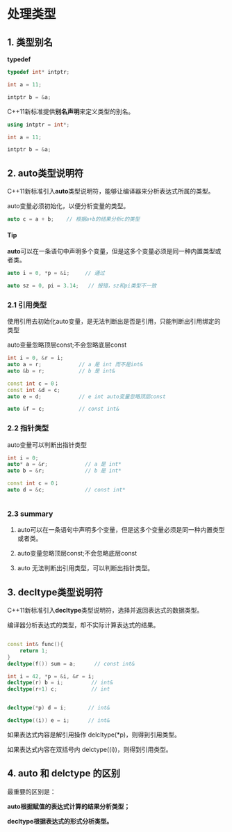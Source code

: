 # 处理类型

## 1. 类型别名

**typedef**

```c++
typedef int* intptr; 

int a = 11;

intptr b = &a;

```

C++11新标准提供**别名声明**来定义类型的别名。

```c++
using intptr = int*;

int a = 11;

intptr b = &a;
```

## 2. auto类型说明符

C++11新标准引入**auto**类型说明符，能够让编译器来分析表达式所属的类型。

auto变量必须初始化，以便分析变量的类型。

```c++
auto c = a + b;    // 根据a+b的结果分析c的类型
```

#### Tip 

**auto**可以在一条语句中声明多个变量，但是这多个变量必须是同一种内置类型或者类。

```c++
auto i = 0, *p = &i;     // 通过 

auto sz = 0, pi = 3.14;   // 报错，sz和pi类型不一致 
```

### 2.1 引用类型

使用引用去初始化auto变量，是无法判断出是否是引用，只能判断出引用绑定的类型

auto变量忽略顶层const;不会忽略底层const

```c++
int i = 0, &r = i;
auto a = r;            // a 是 int 而不是int&
auto &b = r;           // b 是 int&

const int c = 0；
const int &d = c; 
auto e = d;            // e int auto变量忽略顶层const

auto &f = c;           // const int&
```

### 2.2 指针类型

auto变量可以判断出指针类型

```c++
int i = 0;
auto* a = &r;            // a 是 int*
auto b = &r;             // b 是 int*

const int c = 0；
auto d = &c;             // const int*



```

### 2.3 summary

1. auto可以在一条语句中声明多个变量，但是这多个变量必须是同一种内置类型或者类。

2. auto变量忽略顶层const;不会忽略底层const

3. auto 无法判断出引用类型，可以判断出指针类型。


## 3. decltype类型说明符

C++11新标准引入**decltype**类型说明符，选择并返回表达式的数据类型。 

编译器分析表达式的类型，却不实际计算表达式的结果。

```C++

const int& func(){
    return 1; 
}
decltype(f()) sum = a;      // const int&

int i = 42, *p = &i, &r = i;
decltype(r) b = i;         // int&
decltype(r+1) c;           // int


decltype(*p) d = i;       // int&

decltype((i)) e = i;      // int&

```

如果表达式内容是解引用操作 delcltype(*p)，则得到引用类型。

如果表达式内容在双括号内 delctype((i))，则得到引用类型。


## 4. auto 和 delctype 的区别

最重要的区别是：
 
 **auto根据赋值的表达式计算的结果分析类型；**
 
 **decltype根据表达式的形式分析类型。**
